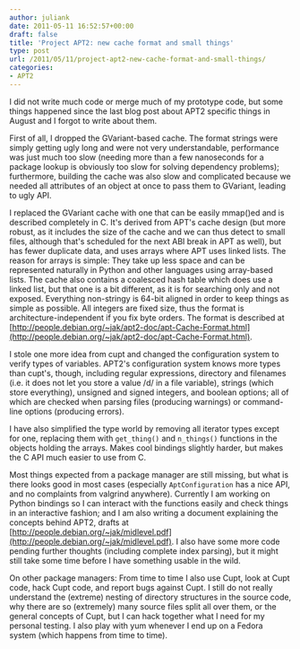 ```yaml
---
author: juliank
date: 2011-05-11 16:52:57+00:00
draft: false
title: 'Project APT2: new cache format and small things'
type: post
url: /2011/05/11/project-apt2-new-cache-format-and-small-things/
categories:
- APT2
---
```


I did not write much code or merge much of my prototype code, but some things happened since the last blog post about APT2 specific things in August and I forgot to write about them.

First of all, I dropped the GVariant-based cache. The format strings were simply getting ugly long and were not very understandable, performance was just much too slow (needing more than a few nanoseconds for a package lookup is obviously too slow for solving dependency problems); furthermore, building the cache was also slow and complicated because we needed all attributes of an object at once to pass them to GVariant, leading to ugly API.

I replaced the GVariant cache with one that can be easily mmap()ed and is described completely in C. It's derived from APT's cache design (but more robust, as it includes the size of the cache and we can thus detect to small files, although that's scheduled for the next ABI break in APT as well), but has fewer duplicate data, and uses arrays where APT uses linked lists. The reason for arrays is simple: They take up less space and can be represented naturally in Python and other languages using array-based lists. The cache also contains a coalesced hash table which does use a linked list, but that one is a bit different, as it is for searching only and not exposed. Everything non-stringy is 64-bit aligned in order to keep things as simple as possible. All integers are fixed size, thus the format is architecture-independent if you fix byte orders. The format is described at [http://people.debian.org/~jak/apt2-doc/apt-Cache-Format.html](http://people.debian.org/~jak/apt2-doc/apt-Cache-Format.html).

I stole one more idea from cupt and changed the configuration system to verify types of variables. APT2's configuration system knows more types than cupt's, though, including regular expressions, directory and filenames (i.e. it does not let you store a value /d/ in a file variable), strings (which store everything), unsigned and signed integers, and boolean options; all of which are checked when parsing files (producing warnings) or command-line options (producing errors).

I have also simplified the type world by removing all iterator types except for one, replacing them with `get_thing()` and `n_things()` functions in the objects holding the arrays. Makes cool bindings slightly harder, but makes the C API much easier to use from C.

Most things expected from a package manager are still missing, but what is there looks good in most cases (especially `AptConfiguration` has a nice API, and no complaints from valgrind anywhere). Currently I am working on Python bindings so I can interact with the functions easily and check things in an interactive fashion; and I am also writing a document explaining the concepts behind APT2, drafts at [http://people.debian.org/~jak/midlevel.pdf](http://people.debian.org/~jak/midlevel.pdf). I also have some more code pending further thoughts (including complete index parsing), but it might still take some time before I have something usable in the wild.

On other package managers: From time to time I also use Cupt, look at Cupt code, hack Cupt code, and report bugs against Cupt. I still do not really understand the (extreme) nesting of directory structures in the source code, why there are so (extremely) many source files split all over them, or the general concepts of Cupt, but I can hack together what I need for my personal testing. I also play with yum whenever I end up on a Fedora system (which happens from time to time).
